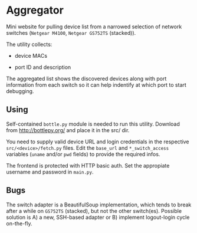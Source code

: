 # Aggregator

Mini website for pulling device list from a narrowed selection of network switches (`Netgear M4100`, `Netgear GS752TS` (stacked)).

The utility collects:

* device MACs

* port ID and description

The aggregated list shows the discovered devices along with port information from each switch so it can help indentify at which port to start debugging.

## Using

Self-contained `bottle.py` module is needed to run this utility. Download from http://bottlepy.org/ and place it in the src/ dir.

You need to supply valid device URL and login credentials in the respective `src/<device>/fetch.py` files. Edit the `base_url` and `*_switch_access` variables (`uname` and/or `pwd` fields) to provide the required infos.

The frontend is protected with HTTP basic auth. Set the appropiate username and password in `main.py`.

## Bugs

The switch adapter is a BeautifulSoup implementation, which tends to break after a while on `GS752TS` (stacked), but not the other switch(es). Possible solution is A) a new, SSH-based adapter or B) implement logout-login cycle on-the-fly.
